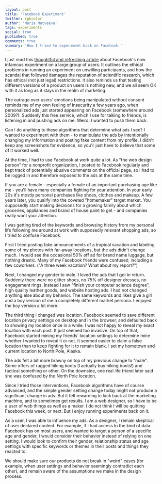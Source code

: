 ```yaml
---
layout: post
title: 'Facebook Experiment'
twitter: rgbcolor
author: 'Maria Matveeva'
tags: experiments
social: true
published: true
comments: true
summary: 'How I tried to experiment back on Facebook.'
---
```


I just read this [thoughtful and refreshing article](https://medium.com/@scottrob/facebooks-going-to-be-ok-but-science-is-taking-a-hit-fd512b250f3e) about Facebook's now infamous experiment on a large group of users. It outlines the ethical problems in running an experiment on unwilling participants, and how the scandal that followed damages the reputation of scientific research, which has ethical (not just legal) restrictions. It also reminds us that testing different versions of a product on users is nothing new, and we all seem OK with it as long as it stays in the realm of marketing.

The outrage over users' emotions being manipulated without consent reminds me of my own feeling of insecurity a few years ago, when personalized ads just started appearing on Facebook (somewhere around 2009?). Suddenly this free service, which I use for talking to friends, is listening in and pushing ads on me. Weird. I wanted to push them back.

Can I do anything to these algorithms that determine what ads I see? I wanted to experiment with them - to manipulate the ads by intentionally changing my information and posting fake content from my profile. I didn't keep any screenshots for evidence, so you'll just have to believe that some of it worked well.

At the time, I had to use Facebook at work quite a lot. As "the web design person" for a nonprofit organization, I posted to Facebook regularly and kept track of potentially abusive comments on the official page, so I had to be logged in and therefore exposed to the ads at the same time.

If you are a female - especially a female of an important purchasing age like me - you'll have many companies fighting for your attention. In your early 20s it's mostly personal purchases like shoes, clothes and makeup. A few years later, you qualify into the coveted "homemaker" target market. You supposedly start making decisions for a growing family about which groceries, appliances and brand of house paint to get - and companies really want your attention.

I was getting tired of the keywords and browsing history from my personal life following me around at work with supposedly relevant shopping ads, so I tried to confuse Facebook. 

First I tried posting fake announcements of a tropical vacation and labeling some of my photos with far-away locations, but the ads didn't change much. I would see the occasional 50% off ad for brand name luggage, but nothing drastic. Many of my Facebook friends were confused, including a few coworkers. ("A three week vacation? What about my report?")

Next, I changed my gender to male. I loved the ads that I got in return. Suddenly there were no glitter shoes, no 75% off designer dresses, no engagement rings. Instead I saw "finish your computer science degree", high quality leather goods, and website hosting ads. I had not changed anything else about my behavior. The same keywords and likes give a girl and a boy version of me a completely different market persona. I enjoyed the boy version a lot more.

The third thing I changed was location. Facebook seemed to save different location privacy settings on desktop and in the browser, and defaulted back to showing my location once in a while. I was not happy to reveal my exact location with each post. It just seemed too invasive. On top of that, Facebook started mining my friends' location settings to determine mine whether I wanted to reveal it or not. It seemed easier to claim a false location than to keep fighting for it to remain blank. I set my hometown and current location to North Pole, Alaska.

The ads felt a bit more brawny on top of my previous change to "male". Some offers of rugged hiking boots (I actually buy hiking boots!) and tactical something or other. On the downside, one real life friend later said she was confused by the  North Pole location.

Since I tried those interventions, Facebook algorithms have of course advanced, and the simple gender setting change today might not produce a significant change in ads. But it felt rewarding to kick back at the marketing machine, and to sometimes get results. I am a web designer, so I have to be a user of web things as well as a maker. I do not think I will be quitting Facebook this week, or next. But I enjoy running experiments back on it.

As a user, I was able to influence my ads. As a designer, I remain skeptical of user declared content. For example, if I had access to the kind of data Facebook has on most users, and wanted to target a person of a specific age and gender, I would consider their behavior instead of relying on one setting. I would look to confirm their gender, relationship status and age settings with specific keywords or themes in their posts and things they reacted to. 

We should make sure our products do not break in "weird" cases (for example, when user settings and behavior seemingly contradict each other), and remain aware of the assumptions we make in the design process.
